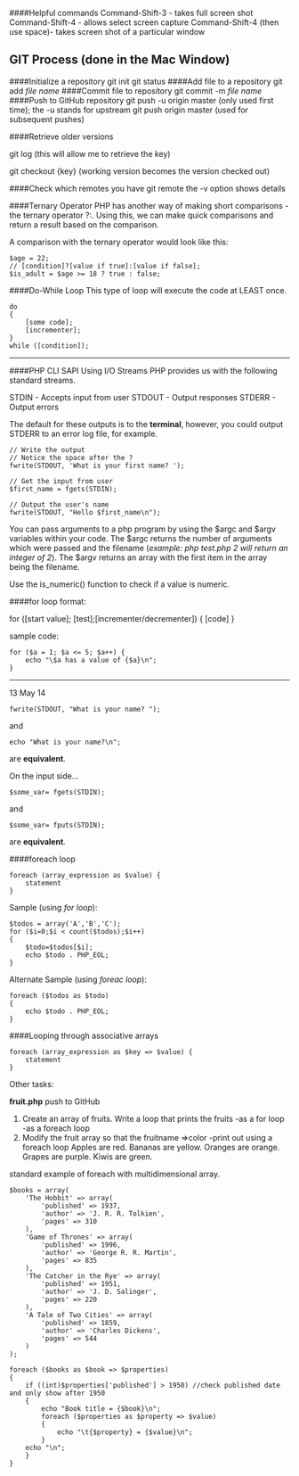 

####Helpful commands
Command-Shift-3 - takes full screen shot
Command-Shift-4 - allows select screen capture
Command-Shift-4 (then use space)- takes screen shot of a particular window


GIT Process (done in the Mac Window)
---
####Initialize a repository
git init
git status
####Add file to a repository
git add *file name*
####Commit file to repository
git commit -m *file name*
####Push to GitHub repository
git push -u origin master (only used first time); the -u stands for upstream
git push origin master (used for subsequent pushes)

####Retrieve older versions

git log (this will allow me to retrieve the key)

git checkout {key} (working version becomes the version checked out)



####Check which remotes you have
git remote
the -v option shows details

####Ternary Operator
PHP has another way of making short comparisons - the ternary operator ?:. Using this, we can make quick comparisons and return a result based on the comparison.

A comparison with the ternary operator would look like this:

```
$age = 22;
// [condition]?[value if true]:[value if false];
$is_adult = $age >= 18 ? true : false;

```

####Do-While Loop
This type of loop will execute the code at LEAST once.
```
do
{
	[some code];
	[incrementer];
}
while ([condition]);
```
---
####PHP CLI SAPI
Using I/O Streams
PHP provides us with the following standard streams.

STDIN - Accepts input from user
STDOUT - Output responses
STDERR - Output errors

The default for these outputs is to the **terminal**, however, you could output STDERR to an error log file, for example.

```
// Write the output
// Notice the space after the ?
fwrite(STDOUT, 'What is your first name? ');

// Get the input from user
$first_name = fgets(STDIN);

// Output the user's name
fwrite(STDOUT, "Hello $first_name\n");
```
You can pass arguments to a php program by using the $argc and $argv variables within your code.  The $argc returns the number of arguments which were passed and the filename (*example:  php test.php 2 will return an integer of 2*).  The $argv returns an array with the first item in the array being the filename.

Use the is_numeric() function to check if a value is numeric.

####for loop
format:

for ([start value]; [test];[incrementer/decrementer])
{
	[code]
}

sample code:

```
for ($a = 1; $a <= 5; $a++) {
    echo "\$a has a value of {$a}\n";
}
```
---
13 May 14

```fwrite(STDOUT, "What is your name? ");```

and

```echo "What is your name?\n";```

are **equivalent**.

On the input side...

```$some_var= fgets(STDIN);```

and

```$some_var= fputs(STDIN);```

are **equivalent**.

####foreach loop

```
foreach (array_expression as $value) {
    statement
}

```
Sample (using *for loop*):

```
$todos = array('A','B','C');
for ($i=0;$i < count($todos);$i++)
{
	$todo=$todos[$i];
	echo $todo . PHP_EOL;
}
```

Alternate Sample (using *foreac loop*):

```
foreach ($todos as $todo)
{
	echo $todo . PHP_EOL;
}
```
####Looping through associative arrays

```
foreach (array_expression as $key => $value) {
    statement
}
```

Other tasks:

**fruit.php** push to GitHub
1. Create an array of fruits.  Write a loop that prints the fruits
	-as a for loop 
	-as a foreach loop
1. Modify the fruit array so that the fruitname =>color
	-print out using a foreach loop
		Apples are red.
		Bananas are yellow.
		Oranges are orange.
		Grapes are purple.
		Kiwis are green.


standard example of foreach with multidimensional array.

```
$books = array(
    'The Hobbit' => array(
        'published' => 1937,
        'author' => 'J. R. R. Tolkien',
        'pages' => 310
    ),
    'Game of Thrones' => array(
        'published' => 1996,
        'author' => 'George R. R. Martin',
        'pages' => 835
    ),
    'The Catcher in the Rye' => array(
        'published' => 1951,
        'author' => 'J. D. Salinger',
        'pages' => 220
    ),
    'A Tale of Two Cities' => array(
        'published' => 1859,
        'author' => 'Charles Dickens',
        'pages' => 544
    )
);

foreach ($books as $book => $properties) 
{
    if ((int)$properties['published'] > 1950) //check published date and only show after 1950
    {
        echo "Book title = {$book}\n"; 
        foreach ($properties as $property => $value) 
        {
            echo "\t{$property} = {$value}\n";
        }
    echo "\n";
    }
}
```

